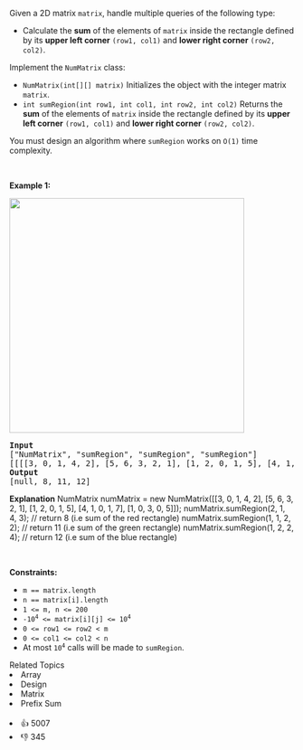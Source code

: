 <p>Given a 2D matrix <code>matrix</code>, handle multiple queries of the following type:</p>

<ul> 
 <li>Calculate the <strong>sum</strong> of the elements of <code>matrix</code> inside the rectangle defined by its <strong>upper left corner</strong> <code>(row1, col1)</code> and <strong>lower right corner</strong> <code>(row2, col2)</code>.</li> 
</ul>

<p>Implement the <code>NumMatrix</code> class:</p>

<ul> 
 <li><code>NumMatrix(int[][] matrix)</code> Initializes the object with the integer matrix <code>matrix</code>.</li> 
 <li><code>int sumRegion(int row1, int col1, int row2, int col2)</code> Returns the <strong>sum</strong> of the elements of <code>matrix</code> inside the rectangle defined by its <strong>upper left corner</strong> <code>(row1, col1)</code> and <strong>lower right corner</strong> <code>(row2, col2)</code>.</li> 
</ul>

<p>You must design an algorithm where <code>sumRegion</code> works on <code>O(1)</code> time complexity.</p>

<p>&nbsp;</p> 
<p><strong class="example">Example 1:</strong></p> 
<img alt="" src="https://assets.leetcode.com/uploads/2021/03/14/sum-grid.jpg" style="width: 415px; height: 415px;" /> 
<pre>
<strong>Input</strong>
["NumMatrix", "sumRegion", "sumRegion", "sumRegion"]
[[[[3, 0, 1, 4, 2], [5, 6, 3, 2, 1], [1, 2, 0, 1, 5], [4, 1, 0, 1, 7], [1, 0, 3, 0, 5]]], [2, 1, 4, 3], [1, 1, 2, 2], [1, 2, 2, 4]]
<strong>Output</strong>
[null, 8, 11, 12]
</pre>

<strong>Explanation</strong>
NumMatrix numMatrix = new NumMatrix([[3, 0, 1, 4, 2], [5, 6, 3, 2, 1], [1, 2, 0, 1, 5], [4, 1, 0, 1, 7], [1, 0, 3, 0, 5]]);
numMatrix.sumRegion(2, 1, 4, 3); // return 8 (i.e sum of the red rectangle)
numMatrix.sumRegion(1, 1, 2, 2); // return 11 (i.e sum of the green rectangle)
numMatrix.sumRegion(1, 2, 2, 4); // return 12 (i.e sum of the blue rectangle)
</pre>

<p>&nbsp;</p> 
<p><strong>Constraints:</strong></p>

<ul> 
 <li><code>m == matrix.length</code></li> 
 <li><code>n == matrix[i].length</code></li> 
 <li><code>1 &lt;= m, n &lt;= 200</code></li> 
 <li><code>-10<sup>4</sup> &lt;= matrix[i][j] &lt;= 10<sup>4</sup></code></li> 
 <li><code>0 &lt;= row1 &lt;= row2 &lt; m</code></li> 
 <li><code>0 &lt;= col1 &lt;= col2 &lt; n</code></li> 
 <li>At most <code>10<sup>4</sup></code> calls will be made to <code>sumRegion</code>.</li> 
</ul>

<div><div>Related Topics</div><div><li>Array</li><li>Design</li><li>Matrix</li><li>Prefix Sum</li></div></div><br><div><li>👍 5007</li><li>👎 345</li></div>